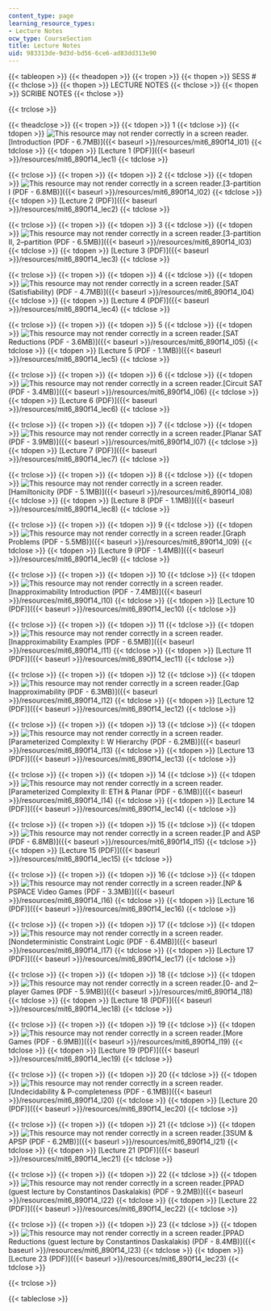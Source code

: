 ```yaml
---
content_type: page
learning_resource_types:
- Lecture Notes
ocw_type: CourseSection
title: Lecture Notes
uid: 983313de-9d3d-bd56-6ce6-ad83dd313e90
---
```


{{< tableopen >}}
{{< theadopen >}}
{{< tropen >}}
{{< thopen >}}
SESS #
{{< thclose >}}
{{< thopen >}}
LECTURE NOTES
{{< thclose >}}
{{< thopen >}}
SCRIBE NOTES
{{< thclose >}}

{{< trclose >}}

{{< theadclose >}}
{{< tropen >}}
{{< tdopen >}}
1
{{< tdclose >}}
{{< tdopen >}}
![This resource may not render correctly in a screen reader.](/images/inacessible.gif)[Introduction (PDF - 6.7MB)]({{< baseurl >}}/resources/mit6_890f14_l01)
{{< tdclose >}}
{{< tdopen >}}
[Lecture 1 (PDF)]({{< baseurl >}}/resources/mit6_890f14_lec1)
{{< tdclose >}}

{{< trclose >}}
{{< tropen >}}
{{< tdopen >}}
2
{{< tdclose >}}
{{< tdopen >}}
![This resource may not render correctly in a screen reader.](/images/inacessible.gif)[3-partition I (PDF - 6.8MB)]({{< baseurl >}}/resources/mit6_890f14_l02)
{{< tdclose >}}
{{< tdopen >}}
[Lecture 2 (PDF)]({{< baseurl >}}/resources/mit6_890f14_lec2)
{{< tdclose >}}

{{< trclose >}}
{{< tropen >}}
{{< tdopen >}}
3
{{< tdclose >}}
{{< tdopen >}}
![This resource may not render correctly in a screen reader.](/images/inacessible.gif)[3-partition II, 2–partition (PDF - 6.5MB)]({{< baseurl >}}/resources/mit6_890f14_l03)
{{< tdclose >}}
{{< tdopen >}}
[Lecture 3 (PDF)]({{< baseurl >}}/resources/mit6_890f14_lec3)
{{< tdclose >}}

{{< trclose >}}
{{< tropen >}}
{{< tdopen >}}
4
{{< tdclose >}}
{{< tdopen >}}
![This resource may not render correctly in a screen reader.](/images/inacessible.gif)[SAT (Satisfiability) (PDF - 4.7MB)]({{< baseurl >}}/resources/mit6_890f14_l04)
{{< tdclose >}}
{{< tdopen >}}
[Lecture 4 (PDF)]({{< baseurl >}}/resources/mit6_890f14_lec4)
{{< tdclose >}}

{{< trclose >}}
{{< tropen >}}
{{< tdopen >}}
5
{{< tdclose >}}
{{< tdopen >}}
![This resource may not render correctly in a screen reader.](/images/inacessible.gif)[SAT Reductions (PDF - 3.6MB)]({{< baseurl >}}/resources/mit6_890f14_l05)
{{< tdclose >}}
{{< tdopen >}}
[Lecture 5 (PDF - 1.1MB)]({{< baseurl >}}/resources/mit6_890f14_lec5)
{{< tdclose >}}

{{< trclose >}}
{{< tropen >}}
{{< tdopen >}}
6
{{< tdclose >}}
{{< tdopen >}}
![This resource may not render correctly in a screen reader.](/images/inacessible.gif)[Circuit SAT (PDF - 3.4MB)]({{< baseurl >}}/resources/mit6_890f14_l06)
{{< tdclose >}}
{{< tdopen >}}
[Lecture 6 (PDF)]({{< baseurl >}}/resources/mit6_890f14_lec6)
{{< tdclose >}}

{{< trclose >}}
{{< tropen >}}
{{< tdopen >}}
7
{{< tdclose >}}
{{< tdopen >}}
![This resource may not render correctly in a screen reader.](/images/inacessible.gif)[Planar SAT (PDF - 3.9MB)]({{< baseurl >}}/resources/mit6_890f14_l07)
{{< tdclose >}}
{{< tdopen >}}
[Lecture 7 (PDF)]({{< baseurl >}}/resources/mit6_890f14_lec7)
{{< tdclose >}}

{{< trclose >}}
{{< tropen >}}
{{< tdopen >}}
8
{{< tdclose >}}
{{< tdopen >}}
![This resource may not render correctly in a screen reader.](/images/inacessible.gif)[Hamiltonicity (PDF - 5.1MB)]({{< baseurl >}}/resources/mit6_890f14_l08)
{{< tdclose >}}
{{< tdopen >}}
[Lecture 8 (PDF - 1.1MB)]({{< baseurl >}}/resources/mit6_890f14_lec8)
{{< tdclose >}}

{{< trclose >}}
{{< tropen >}}
{{< tdopen >}}
9
{{< tdclose >}}
{{< tdopen >}}
![This resource may not render correctly in a screen reader.](/images/inacessible.gif)[Graph Problems (PDF - 5.5MB)]({{< baseurl >}}/resources/mit6_890f14_l09)
{{< tdclose >}}
{{< tdopen >}}
[Lecture 9 (PDF - 1.4MB)]({{< baseurl >}}/resources/mit6_890f14_lec9)
{{< tdclose >}}

{{< trclose >}}
{{< tropen >}}
{{< tdopen >}}
10
{{< tdclose >}}
{{< tdopen >}}
![This resource may not render correctly in a screen reader.](/images/inacessible.gif)[Inapproximability Introduction (PDF - 7.4MB)]({{< baseurl >}}/resources/mit6_890f14_l10)
{{< tdclose >}}
{{< tdopen >}}
[Lecture 10 (PDF)]({{< baseurl >}}/resources/mit6_890f14_lec10)
{{< tdclose >}}

{{< trclose >}}
{{< tropen >}}
{{< tdopen >}}
11
{{< tdclose >}}
{{< tdopen >}}
![This resource may not render correctly in a screen reader.](/images/inacessible.gif)[Inapproximability Examples (PDF - 6.5MB)]({{< baseurl >}}/resources/mit6_890f14_l11)
{{< tdclose >}}
{{< tdopen >}}
[Lecture 11 (PDF)]({{< baseurl >}}/resources/mit6_890f14_lec11)
{{< tdclose >}}

{{< trclose >}}
{{< tropen >}}
{{< tdopen >}}
12
{{< tdclose >}}
{{< tdopen >}}
![This resource may not render correctly in a screen reader.](/images/inacessible.gif)[Gap Inapproximability (PDF - 6.3MB)]({{< baseurl >}}/resources/mit6_890f14_l12)
{{< tdclose >}}
{{< tdopen >}}
[Lecture 12 (PDF)]({{< baseurl >}}/resources/mit6_890f14_lec12)
{{< tdclose >}}

{{< trclose >}}
{{< tropen >}}
{{< tdopen >}}
13
{{< tdclose >}}
{{< tdopen >}}
![This resource may not render correctly in a screen reader.](/images/inacessible.gif)[Parameterized Complexity I: W Hierarchy (PDF - 6.2MB)]({{< baseurl >}}/resources/mit6_890f14_l13)
{{< tdclose >}}
{{< tdopen >}}
[Lecture 13 (PDF)]({{< baseurl >}}/resources/mit6_890f14_lec13)
{{< tdclose >}}

{{< trclose >}}
{{< tropen >}}
{{< tdopen >}}
14
{{< tdclose >}}
{{< tdopen >}}
![This resource may not render correctly in a screen reader.](/images/inacessible.gif)[Parameterized Complexity II: ETH & Planar (PDF - 6.1MB)]({{< baseurl >}}/resources/mit6_890f14_l14)
{{< tdclose >}}
{{< tdopen >}}
[Lecture 14 (PDF)]({{< baseurl >}}/resources/mit6_890f14_lec14)
{{< tdclose >}}

{{< trclose >}}
{{< tropen >}}
{{< tdopen >}}
15
{{< tdclose >}}
{{< tdopen >}}
![This resource may not render correctly in a screen reader.](/images/inacessible.gif)[P and ASP (PDF - 6.8MB)]({{< baseurl >}}/resources/mit6_890f14_l15)
{{< tdclose >}}
{{< tdopen >}}
[Lecture 15 (PDF)]({{< baseurl >}}/resources/mit6_890f14_lec15)
{{< tdclose >}}

{{< trclose >}}
{{< tropen >}}
{{< tdopen >}}
16
{{< tdclose >}}
{{< tdopen >}}
![This resource may not render correctly in a screen reader.](/images/inacessible.gif)[NP & PSPACE Video Games (PDF - 3.3MB)]({{< baseurl >}}/resources/mit6_890f14_l16)
{{< tdclose >}}
{{< tdopen >}}
[Lecture 16 (PDF)]({{< baseurl >}}/resources/mit6_890f14_lec16)
{{< tdclose >}}

{{< trclose >}}
{{< tropen >}}
{{< tdopen >}}
17
{{< tdclose >}}
{{< tdopen >}}
![This resource may not render correctly in a screen reader.](/images/inacessible.gif)[Nondeterministic Constraint Logic (PDF - 6.4MB)]({{< baseurl >}}/resources/mit6_890f14_l17)
{{< tdclose >}}
{{< tdopen >}}
[Lecture 17 (PDF)]({{< baseurl >}}/resources/mit6_890f14_lec17)
{{< tdclose >}}

{{< trclose >}}
{{< tropen >}}
{{< tdopen >}}
18
{{< tdclose >}}
{{< tdopen >}}
![This resource may not render correctly in a screen reader.](/images/inacessible.gif)[0- and 2–player Games (PDF - 5.9MB)]({{< baseurl >}}/resources/mit6_890f14_l18)
{{< tdclose >}}
{{< tdopen >}}
[Lecture 18 (PDF)]({{< baseurl >}}/resources/mit6_890f14_lec18)
{{< tdclose >}}

{{< trclose >}}
{{< tropen >}}
{{< tdopen >}}
19
{{< tdclose >}}
{{< tdopen >}}
![This resource may not render correctly in a screen reader.](/images/inacessible.gif)[More Games (PDF - 6.9MB)]({{< baseurl >}}/resources/mit6_890f14_l19)
{{< tdclose >}}
{{< tdopen >}}
[Lecture 19 (PDF)]({{< baseurl >}}/resources/mit6_890f14_lec19)
{{< tdclose >}}

{{< trclose >}}
{{< tropen >}}
{{< tdopen >}}
20
{{< tdclose >}}
{{< tdopen >}}
![This resource may not render correctly in a screen reader.](/images/inacessible.gif)[Undecidability & P-completeness (PDF - 6.1MB)]({{< baseurl >}}/resources/mit6_890f14_l20)
{{< tdclose >}}
{{< tdopen >}}
[Lecture 20 (PDF)]({{< baseurl >}}/resources/mit6_890f14_lec20)
{{< tdclose >}}

{{< trclose >}}
{{< tropen >}}
{{< tdopen >}}
21
{{< tdclose >}}
{{< tdopen >}}
![This resource may not render correctly in a screen reader.](/images/inacessible.gif)[3SUM & APSP (PDF - 6.2MB)]({{< baseurl >}}/resources/mit6_890f14_l21)
{{< tdclose >}}
{{< tdopen >}}
[Lecture 21 (PDF)]({{< baseurl >}}/resources/mit6_890f14_lec21)
{{< tdclose >}}

{{< trclose >}}
{{< tropen >}}
{{< tdopen >}}
22
{{< tdclose >}}
{{< tdopen >}}
![This resource may not render correctly in a screen reader.](/images/inacessible.gif)[PPAD (guest lecture by Constantinos Daskalakis) (PDF - 9.2MB)]({{< baseurl >}}/resources/mit6_890f14_l22)
{{< tdclose >}}
{{< tdopen >}}
[Lecture 22 (PDF)]({{< baseurl >}}/resources/mit6_890f14_lec22)
{{< tdclose >}}

{{< trclose >}}
{{< tropen >}}
{{< tdopen >}}
23
{{< tdclose >}}
{{< tdopen >}}
![This resource may not render correctly in a screen reader.](/images/inacessible.gif)[PPAD Reductions (guest lecture by Constantinos Daskalakis) (PDF - 8.4MB)]({{< baseurl >}}/resources/mit6_890f14_l23)
{{< tdclose >}}
{{< tdopen >}}
[Lecture 23 (PDF)]({{< baseurl >}}/resources/mit6_890f14_lec23)
{{< tdclose >}}

{{< trclose >}}

{{< tableclose >}}